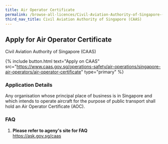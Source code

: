 ```yaml
---
title: Air Operator Certificate
permalink: /browse-all-licences/Civil-Aviation-Authority-of-Singapore-(CAAS)/Air-Operator-Certificate
third_nav_title: Civil Aviation Authority of Singapore (CAAS)
---
```


## Apply for Air Operator Certificate

Civil Aviation Authority of Singapore (CAAS)

{% include button.html text="Apply on CAAS" src="https://www.caas.gov.sg/operations-safety/air-operations/singapore-air-operators/air-operator-certificate" type="primary" %}

<H3>Application Details</H3>

<p>Any organisation whose principal place of business is in Singapore and which intends to operate aircraft for the purpose of public transport shall hold an Air Operator Certificate (AOC).</p>

<h3>FAQ</h3>
<ol>
    <li><strong>Please refer to ageny's site for FAQ</strong>
    <br><a href="https://ask.gov.sg/caas" target="_blank" rel="noopener">https://ask.gov.sg/caas</a></li>
</ol>
